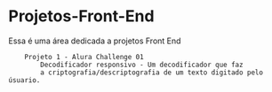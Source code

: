 # Projetos-Front-End
Essa é uma área dedicada a projetos Front End

        Projeto 1 - Alura Challenge 01
            Decodificador responsivo - Um decodificador que faz
            a criptografia/descriptografia de um texto digitado pelo úsuario.
